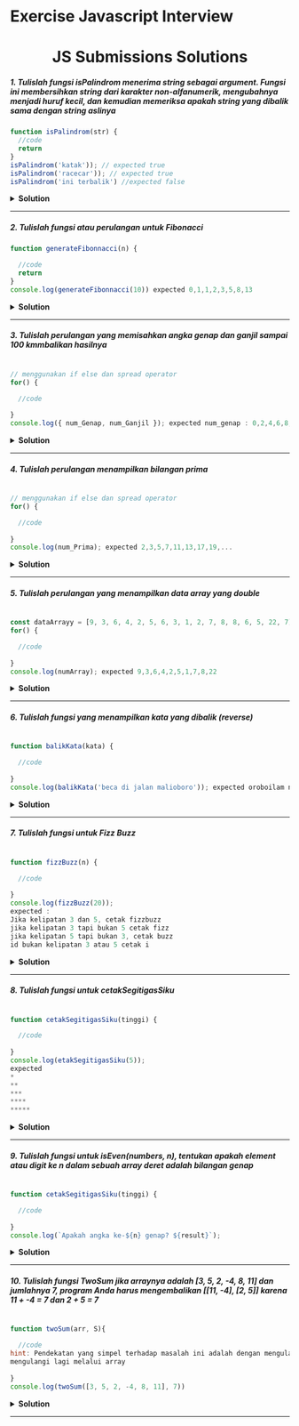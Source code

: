# Exercise Javascript Interview

<div align="center">
  
  <h1>JS Submissions Solutions</h1>
</div>

##### 1. Tulislah fungsi isPalindrom menerima string sebagai argument. Fungsi ini membersihkan string dari karakter non-alfanumerik, mengubahnya menjadi huruf kecil, dan kemudian memeriksa apakah string yang dibalik sama dengan string aslinya


```javascript
function isPalindrom(str) {
  //code
  return
}
isPalindrom('katak')); // expected true
isPalindrom('racecar')); // expected true
isPalindrom('ini terbalik') //expected false
```

<details><summary><b>Solution</b></summary>

```javascript
function isPalindrom(str) {
  str = str.toLowerCase();
  const alphanumericsChars = 'abcdefghijklmnopqrstupwxyz0123456789';

  let cleanStr = '';
  for (let i = 0; i < str.length; i++) {
    if (alphanumericsChars.includes(str[i])) {
      cleanStr += str[i];
    } else {
      alert('ini bukan palindrom');
    }
  }
  return cleanStr === cleanStr.split('').reverse().join('');
}

console.log(isPalindrom('katak'));

cara lain:
// pakai regex
function isPalindrom(str) {
  // Menghapus karakter non-alfanumerik dan mengonversi ke huruf kecil
  str = str.replace(/[^a-zA-Z0-9]/g, '').toLowerCase();

  // Memeriksa apakah string yang dibalik sama dengan string aslinya
  return str === str.split('').reverse().join('');
}
```

</details>

---

##### 2. Tulislah fungsi atau perulangan untuk Fibonacci 

```javascript
function generateFibonnacci(n) {

  //code
  return
}
console.log(generateFibonnacci(10)) expected 0,1,1,2,3,5,8,13
```

<details><summary><b>Solution</b></summary>

```javascript
function generateFibonnacci(n) {
  let num_Fibonannacci = [];
  let n1 = 0;
  let n2 = 1;

  for (let i = 0; i <= n; i++) {
    num_Fibonannacci.push(n1);
    let total = n1 + n2;
    n1 = n2;
    n2 = total;
  }

  return num_Fibonannacci;
}
console.log(generateFibonnacci(10))

cara lain:
// pakai spread operator dan perulangan
let num_Fibonannacci = [];
let n1 = 0;
let n2 = 1;

for (let i = 0; i <= 10; i++) {
  if (i === 0 || i === 1) {
    num_Fibonannacci = [...num_Fibonannacci, i];
  } else {
    let total = n1 + n2;
    num_Fibonannacci = [...num_Fibonannacci, total];
    n1 = n2;
    n2 = total;
  }
}
console.log(num_Fibonannacci);
```

</details>

---
##### 3. Tulislah perulangan yang memisahkan angka genap dan ganjil sampai 100 kmmbalikan hasilnya

```javascript

// menggunakan if else dan spread operator
for() {

  //code
  
}
console.log({ num_Genap, num_Ganjil }); expected num_genap : 0,2,4,6,8,.., num_ganjil: 1,3,5,7,9,11,13,..
```

<details><summary><b>Solution</b></summary>

```javascript

// menggunakan if else dan spread operator

 let num_Ganjil = [];
 let num_Genap = [];
 for (let i = 0; i <= 100; i++) {
   if (i % 2 == 0) {
     num_Genap = [...num_Genap, i];
   } else {
     num_Ganjil = [...num_Ganjil, i];
   }
 }
console.log({ num_Genap, num_Ganjil })

cara lain:
// menggunakan ternary dan method push
let num_Ganjil = [];
let num_Genap = [];
for (let i = 0; i <= 100; i++) {
  i % 2 == 0 ? num_Genap.push(i) : num_Ganjil.push(i);
}
console.log({ num_Genap, num_Ganjil })
```
</details>

---
##### 4. Tulislah perulangan menampilkan bilangan prima

```javascript

// menggunakan if else dan spread operator
for() {

  //code
  
}
console.log(num_Prima); expected 2,3,5,7,11,13,17,19,...

```

<details><summary><b>Solution</b></summary>

```javascript

// menggunakan if else dan spread operator

let num_Prima = [];
for (let i = 1; i <= 100; i++) {
  let bill = 0;
  for (a = 1; a <= i; a++) {
    if (i % a == 0) {
      bill = bill + 1;
    }
  }

  if (bill == 2) {
    num_Prima = [...num_Prima, i];
  }
}

console.log(num_Prima);
```

</details>

---

##### 5. Tulislah perulangan yang menampilkan data array yang double

```javascript

const dataArrayy = [9, 3, 6, 4, 2, 5, 6, 3, 1, 2, 7, 8, 8, 6, 5, 22, 7];
for() {

  //code
  
}
console.log(numArray); expected 9,3,6,4,2,5,1,7,8,22
```

<details><summary><b>Solution</b></summary>

```javascript

const dataArray = [9, 3, 6, 4, 2, 5, 6, 3, 1, 2, 7, 8, 8, 6, 5, 22, 7];
let num_Array = [];
let num_Count = '';

for (let i = 0; i < dataArray.length; i++) {
  let tampil = false;

  for (let a = 0; a < num_Array.length; a++) {
    if (dataArray[i] == num_Array[a]) {
      tampil = true;
    }
  }

  if (!tampil) {
    num_Array = [...num_Array, dataArray[i]];
    let total_Muncul = 0;
    for (e = 0; e < dataArray.length; e++) {
      if (dataArray[i] == dataArray[e]) {
        total_Muncul = total_Muncul + 1;
      }
    }
    num_Count += `angka ${dataArray[i]} sebanyak ${total_Muncul} \n`;
  }
}
console.log(num_Array);
console.log(num_Array.length);

cara lain dengan sedikit memakai perulangan looping
const dataArrayy = [9, 3, 6, 4, 2, 5, 6, 3, 1, 2, 7, 8, 8, 6, 5, 22, 7];

const numCount = {};
const numArray = [];

for (let i = 0; i < dataArray.length; i++) {
  const num = dataArray[i];

  if (!numCount[num]) {
    numCount[num] = 1;
    numArray.push(num);
  } else {
    numCount[num]++;
  }
}

console.log(numArray);
```

</details>

---

##### 6. Tulislah fungsi yang menampilkan kata yang dibalik (reverse)

```javascript

function balikKata(kata) {

  //code
  
}
console.log(balikKata('beca di jalan malioboro')); expected oroboilam nalaj aceb
```

<details><summary><b>Solution</b></summary>

```javascript

function balikKata(kata) {
  return kata.split('').reverse().join('');
}

console.log(balikKata('beca di jalan malioboro'));


```
</details>

---

##### 7. Tulislah fungsi untuk Fizz Buzz

```javascript

function fizzBuzz(n) {

  //code
  
}
console.log(fizzBuzz(20));
expected :
Jika kelipatan 3 dan 5, cetak fizzbuzz
jika kelipatan 3 tapi bukan 5 cetak fizz
jika kelipatan 5 tapi bukan 3, cetak buzz
id bukan kelipatan 3 atau 5 cetak i
```

<details><summary><b>Solution</b></summary>

```javascript

  for (let i = 1; i <= n; i++) {
    if (i % 3 === 0 && i % 5 === 0) {
      console.log('FizzBuzz');
    } else if (i % 3 === 0) {
      console.log('Fizz');
    } else if (i % 5 === 0) {
      console.log('Buzz');
    } else {
      console.log(i);
    }
  }
}

console.log(fizzBuzz(20));


```
</details>

---

##### 8. Tulislah fungsi untuk cetakSegitigasSiku

```javascript

function cetakSegitigasSiku(tinggi) {

  //code
  
}
console.log(etakSegitigasSiku(5));
expected
*
**
***
****
*****
```

<details><summary><b>Solution</b></summary>

```javascript
jika bintang 1 yg diatas
function cetakSegitigaSiku(tinggi) {
  for (let i = 1; i <= tinggi; i++) {
    let baris = '';
    for (let j = 1; j <= i; j++) {
      baris += '*';
    }
    console.log(baris);
  }
}

console.log(etakSegitigasSiku(5));
expected
*
**
***
****
*****

jika bintang 1 yg dibawah
function cetakSegitigaSikuBintang(tinggi) {
  for (let i = tinggi; i >= 1; i--) {
    let baris = '';
    for (let j = 1; j <= i; j++) {
      baris += '*';
    }
    console.log(baris);
  }
}
expected
*****
****
***
**
*



```
</details>

---
##### 9. Tulislah fungsi untuk isEven(numbers, n), tentukan apakah element atau digit ke n dalam sebuah array deret adalah bilangan genap

```javascript

function cetakSegitigasSiku(tinggi) {

  //code
  
}
console.log(`Apakah angka ke-${n} genap? ${result}`);
```

<details><summary><b>Solution</b></summary>

```javascript
function isEven(numbers, n) {
  return n >= 0 && n < numbers.length && numbers[n] % 2 === 0;
}

// Contoh penggunaan:
const deretAngka = [2, 4, 6, 8, 10];
const n = 2;

const result = isEven(deretAngka, n);
console.log(`Apakah angka ke-${n} genap? ${result}`);



```
</details>

---


##### 10. Tulislah fungsi TwoSum jika arraynya adalah [3, 5, 2, -4, 8, 11] dan jumlahnya 7, program Anda harus mengembalikan [[11, -4], [2, 5]] karena 11 + -4 = 7 dan 2 + 5 = 7

```javascript

function twoSum(arr, S){

  //code
hint: Pendekatan yang simpel terhadap masalah ini adalah dengan mengulang setiap angka dan kemudian
mengulangi lagi melalui array 
  
}
console.log(twoSum([3, 5, 2, -4, 8, 11], 7))
```

<details><summary><b>Solution</b></summary>

```javascript
// fungsi penjumlahan dua kita yang akan dikembalikan
// semua pasangan dalam array yang berjumlah S
function twoSum(arr, S) {

  var sums = [];

// periksa setiap elemen dalam array
  for (var i = 0; i < arr.length; i++) { 

// tentukan apakah kedua elemen ini berjumlah S
    for (var j = i + 1; j < arr.length; j++) {

      // tentukan apakah kedua elemen ini berjumlah S
      if (arr[i] + arr[j] === S) {
        sums.push([arr[i], arr[j]]);
      }

    }

  }

  // mengembalikan semua pasangan bilangan bulat yang berjumlah S
  return sums;

}


console.log(twoSum([3, 5, 2, -4, 8, 11], 7))

```
</details>

---





